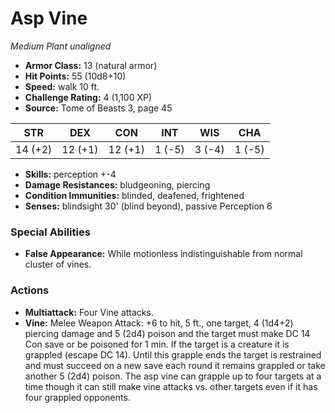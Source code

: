# Asp Vine

*Medium* *Plant* *unaligned*

- **Armor Class:** 13 (natural armor)
- **Hit Points:** 55 (10d8+10)
- **Speed:** walk 10 ft.
- **Challenge Rating:** 4 (1,100 XP)
- **Source:** Tome of Beasts 3, page 45

| STR | DEX | CON | INT | WIS | CHA |
| --- | --- | --- | --- | --- | --- |
| 14 (+2) | 12 (+1) | 12 (+1) | 1 (-5) | 3 (-4) | 1 (-5) |

- **Skills:** perception +-4
- **Damage Resistances:** bludgeoning, piercing
- **Condition Immunities:** blinded, deafened, frightened
- **Senses:** blindsight 30' (blind beyond), passive Perception 6

### Special Abilities

- **False Appearance:** While motionless indistinguishable from normal cluster of vines.

### Actions

- **Multiattack:** Four Vine attacks.
- **Vine:** Melee Weapon Attack: +6 to hit, 5 ft., one target, 4 (1d4+2) piercing damage and 5 (2d4) poison and the target must make DC 14 Con save or be poisoned for 1 min. If the target is a creature it is grappled (escape DC 14). Until this grapple ends the target is restrained and must succeed on a new save each round it remains grappled or take another 5 (2d4) poison. The asp vine can grapple up to four targets at a time though it can still make vine attacks vs. other targets even if it has four grappled opponents.


